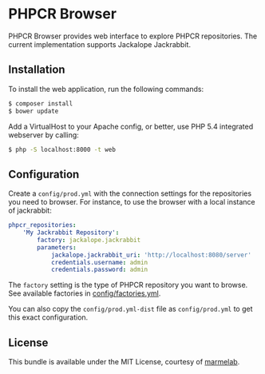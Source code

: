 PHPCR Browser
=============

PHPCR Browser provides web interface to explore PHPCR repositories. The current implementation supports Jackalope Jackrabbit.

Installation
------------

To install the web application, run the following commands:

```sh
$ composer install
$ bower update
```

Add a VirtualHost to your Apache config, or better, use PHP 5.4 integrated webserver by calling:

```sh
$ php -S localhost:8000 -t web
```

Configuration
-------------

Create a `config/prod.yml` with the connection settings for the repositories you need to browser. For instance, to use the browser with a local instance of jackrabbit:

```yml
phpcr_repositories:
    'My Jackrabbit Repository':
        factory: jackalope.jackrabbit
        parameters:
            jackalope.jackrabbit_uri: 'http://localhost:8080/server'
            credentials.username: admin
            credentials.password: admin
```

The `factory` setting is the type of PHPCR repository you want to browse. See available factories in [config/factories.yml](config/factories.yml).

You can also copy the `config/prod.yml-dist` file as `config/prod.yml` to get this exact configuration.

License
-------

This bundle is available under the MIT License, courtesy of [marmelab](http://marmelab.com).
